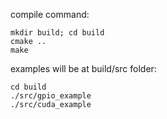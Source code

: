compile command:
```
mkdir build; cd build
cmake ..
make
```

examples will be at build/src folder:
```
cd build
./src/gpio_example
./src/cuda_example
```
